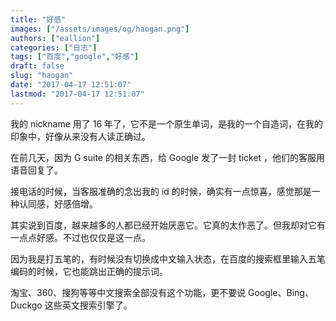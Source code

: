 ```yaml
---
title: "好感"
images: ["/assets/images/og/haogan.png"]
authors: ["eallion"]
categories: ["日志"]
tags: ["百度","google","好感"]
draft: false
slug: "haogan"
date: "2017-04-17 12:51:07"
lastmod: "2017-04-17 12:51:07"
---
```


我的 nickname 用了 16 年了，它不是一个原生单词，是我的一个自造词，在我的印象中，好像从来没有人读正确过。

在前几天，因为 G suite 的相关东西，给 Google 发了一封 ticket ，他们的客服用语音回复了。

接电话的时候，当客服准确的念出我的 id 的时候，确实有一点惊喜，感觉那是一种认同感，好感倍增。

其实说到百度，越来越多的人都已经开始厌恶它。它真的太作恶了。但我却对它有一点点好感。不过也仅仅是这一点。

因为我是打五笔的，有时候没有切换成中文输入状态，在百度的搜索框里输入五笔编码的时候，它也能跳出正确的提示词。

淘宝、360、搜狗等等中文搜索全部没有这个功能，更不要说 Google、Bing、Duckgo 这些英文搜索引擎了。
